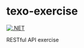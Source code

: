 # texo-exercise

[![.NET](https://github.com/guionardo/texo-exercise/actions/workflows/dotnet.yml/badge.svg)](https://github.com/guionardo/texo-exercise/actions/workflows/dotnet.yml)

RESTful API exercise
